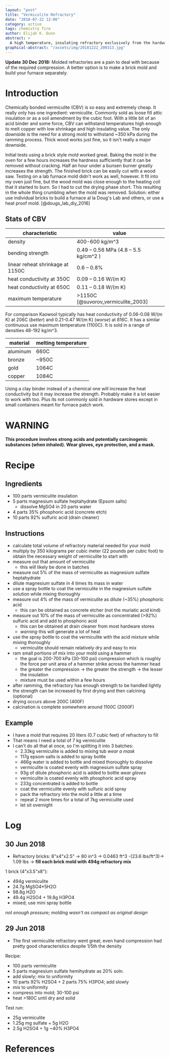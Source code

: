 ```yaml
---
layout: "post"
title: "Vermiculite Refractory"
date: "2018-07-22 12:06"
category: active
tags: chemistry fire
author: Elijah K. Dunn
abstract: >
  A high temperature, insulating refractory exclusively from the hardware store at one-tenth the cost of and better than commercial firebricks or ceramic fiber. It is a pain to mold into complex shapes, however.
graphical-abstract: "/assets/img/20181222_200313.jpg"
---
```


**Update 30 Dec 2018:** Molded refractories are a pain to deal with because of the required compression. A better option is to make a brick mold and build your furnace separately.


# Introduction
Chemically bonded vermiculite (CBV) is so easy and extremely cheap. It really only has one ingredient: vermiculite. Commonly sold as loose fill attic insulation or as a soil amendment by the cubic foot. With a little bit of an acid binder and some force, CBV can withstand temperatures high enough to melt copper with low shrinkage and high insulating value. The only downside is the need for a strong mold to withstand ~350 kPa during the ramming process. Thick wood works just fine, so it isn't really a major downside.

Initial tests using a brick style mold worked great. Baking the mold in the oven for a few hours increases the hardness sufficiently that it can be removed without cracking. Half an hour under a bunsen burner greatly increases the strength. The finished brick can be easily cut with a wood saw. Testing on a lab furnace mold didn't work as well, however. It fit into my oven just fine, but the wood mold was close enough to the heating coil that it started to burn. So I had to cut the drying phase short. This resulting in the whole thing crumbling when the mold was removed. Solution: either use individual bricks to build a furnace al la Doug's Lab and others, or use a heat proof mold. [@dougs_lab_diy_2016]

## Stats of CBV
characteristic                   | value
---------------------------------|----------------------------------------------
density                          | 400-600 kg/m^3
bending strength                 | 0.49 – 0.56 MPa (4.8 – 5.5 kg/cm^2 )
linear reheat shrinkage at 1150C | 0.6 – 0.8%
heat conductivity at 350C        | 0.09 – 0.16 W/(m K)
heat conductivity at 650C        | 0.11 – 0.18 W/(m K)
maximum temperature              | >1150C [@suvorov_vermiculite_2003]

For comparison Kaowool typically has heat conductivity of 0.06-0.08 W/(m K) at 206C (*better*) and 0.21-0.47 W/(m K) (*worse*) at 816C. It has a similar continuous use maximum temperature (1100C). It is sold in a range of densities 48-192 kg/m^3.

material | melting temperature
---------|--------------------
aluminum | 660C
bronze   | ~950C
gold     | 1064C
copper   | 1084C

Using a clay binder instead of a chemical one will increase the heat conductivity but it may increase the strength. Probably make it a lot easier to work with too. Plus its not commonly sold in hardware stores except in small containers meant for furnace patch work.

# WARNING
**This procedure involves strong acids and potentially carcinogenic substances (when inhaled). Wear gloves, eye protection, and a mask.**

# Recipe

## Ingredients
- 100 parts vermiculite insulation
- 5 parts magnesium sulfate heptahydrate (Epsom salts)
    - dissolve MgSO4 in 20 parts water
- 4 parts 35% phosphoric acid (concrete etch)
- 10 parts 92% sulfuric acid (drain cleaner)

## Instructions
- calculate total volume of refractory material needed for your mold
- multiply by 350 kilograms per cubic meter (22 pounds per cubic foot) to obtain the necessary weight of vermiculite to start with
- measure out that amount of vermiculite
    - this will likely be done in batches
- measure out 5% of the mass of vermiculite as magnesium sulfate heptahydrate
- dilute magnesium sulfate in 4 times its mass in water
- use a spray bottle to coat the vermiculite in the magnesium sulfate solution while mixing thoroughly
- measure out 4% of the mass of vermiculite as dilute (~35%) phosphoric acid
    - this can be obtained as concrete etcher (not the muriatic acid kind)
- measure out 10% of the mass of vermiculite as concentrated (>92%) sulfuric acid and add to phosphoric acid
    - this can be obtained at drain cleaner from most hardware stores
    - *warning* this will generate a lot of heat
- use the spray bottle to coat the vermiculite with the acid mixture while mixing thoroughly
    - vermiculite should remain relatively dry and easy to mix
- ram small portions of mix into your mold using a hammer
    - the goal is 200-700 kPa (30-100 psi) compression which is roughly the force per unit area of a hammer strike across the hammer head
    - the greater the compression -> the greater the strength -> the lesser the insulation
    - mixture must be used within a few hours
- after ramming, the refractory has enough strength to be handled lightly
- the strength can be increased by first drying and then calcining (optional)
- drying occurs above 200C (400F)
- calcination is complete somewhere around 1100C (2000F)

## Example
- I have a mold that requires 20 liters (0.7 cubic feet) of refractory to fill
- That means I need a total of 7 kg vermiculite
- I can't do all that at once, so I'm splitting it into 3 batches:
    - 2.33kg vermiculite is added to mixing tub *wear a mask*
    - 117g epsom salts is added to spray bottle
    - 466g water is added to bottle and mixed thoroughly to dissolve
    - vermiculite is coated evenly with magnesium sulfate spray
    - 93g of dilute phosphoric acid is added to bottle *wear gloves*
    - vermiculite is coated evenly with phosphoric acid spray
    - 233g concentrated is added to bottle
    - coat the vermiculite evenly with sulfuric acid spray
    - pack the refractory into the mold a little at a time
    - repeat 2 more times for a total of 7kg vermiculite used
    - let sit overnight


# Log

## 30 Jun 2018
- Refractory bricks: 8"x4"x2.5" -> 80 in^3 -> 0.0463 ft^3 -(23.6 lbs/ft^3)-> 1.09 lbs -> **fill each brick mold with 494g refractory mix**

1 brick (4"x3.5"x8"):

- 494g vermiculite
- 24.7g MgSO4*5H2O
- 98.8g H2O
- 49.4g H2SO4 + 19.8g H3PO4
- mixed; use mini spray bottle

*not enough pressure; molding wasn't as compact as original design*

## 29 Jun 2018
- The first vermiculite refractory went great; even hand compression had pretty good characteristics despite 1/5th the density

Recipe:
- 100 parts vermiculite
- 5 parts magnesium sulfate hemihydrate as 20% soln.
- add slowly; mix to uniformity
- 10 parts 92% H2SO4 + 2 parts 75% H3PO4; add slowly
- mix to uniformity
- compress into mold; 30-100 psi
- heat >180C until dry and solid

Test run:

- 25g vermiculite
- 1.25g mg sulfate + 5g H2O
- 2.5g H2SO4 + 1g ~40% H3PO4

# References

